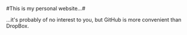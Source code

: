 #This is my personal website...#

...it's probably of no interest to you, but GitHub is more convenient than DropBox.
